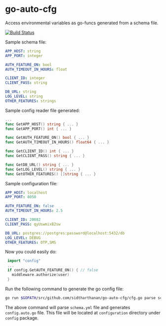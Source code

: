 # go-auto-cfg
Access environmental variables as go-funcs generated from a schema file.

[![Build Status](https://travis-ci.org/sidtharthanan/go-auto-cfg.svg?branch=master)](https://travis-ci.org/sidtharthanan/go-auto-cfg)

Sample schema file:
```yaml
APP_HOST: string
APP_PORT: integer

AUTH_FEATURE_ON: bool
AUTH_TIMEOUT_IN_HOURS: float

CLIENT_ID: integer
CLIENT_PASS: string

DB_URL: string
LOG_LEVEL: string
OTHER_FEATURES: strings
```

Sample config reader file generated:
```go
...
func GetAPP_HOST() string { ... }
func GetAPP_PORT() int { ... }

func GetAUTH_FEATURE_ON() bool { ... }
func GetAUTH_TIMEOUT_IN_HOURS() float64 { ... }

func GetCLIENT_ID() int { ... }
func GetCLIENT_PASS() string { ... }

func GetDB_URL() string { ... }
func GetLOG_LEVEL() string { ... }
func GetOTHER_FEATURES() []string { ... }
```

Sample configuration file:
```yaml
APP_HOST: localhost
APP_PORT: 8050

AUTH_FEATURE_ON: false
AUTH_TIMEOUT_IN_HOURS: 2.5

CLIENT_ID: 20082
CLIENT_PASS: qyUswmix82sw

DB_URL: postgres://postgres:password@localhost:5432/db
LOG_LEVEL: DEBUG
OTHER_FEATURES: OTP,SMS
```

Now you could easily do:
```go
 import "config"
 ...
 if config.GetAUTH_FEATURE_ON() { // false
   middleware.authorize(user)
 }
```

Run the following command to generate the go config file:
```bash
go run $GOPATH/src/github.com/sidtharthanan/go-auto-cfg/cfg.go parse schema.yml config configuration
```
The above command will parse `schema.yml` file and generates `config.auto.go` file.
This file will be located at `configuration` directory under `config` package.
